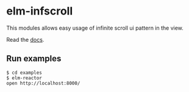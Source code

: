 # elm-infscroll

This modules allows easy usage of infinite scroll ui pattern in the view.

Read the [docs](http://package.elm-lang.org/packages/bcardiff/elm-infscroll/latest).

## Run examples

```
$ cd examples
$ elm-reactor
open http://localhost:8000/
```
